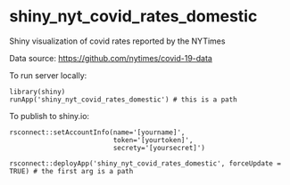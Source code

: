 # shiny_nyt_covid_rates_domestic
 Shiny visualization of covid rates reported by the NYTimes

Data source: https://github.com/nytimes/covid-19-data

To run server locally:
```
library(shiny)
runApp('shiny_nyt_covid_rates_domestic') # this is a path
```

To publish to shiny.io:

```
rsconnect::setAccountInfo(name='[yourname]',
                          token='[yourtoken]',
                          secrety='[yoursecret]')

rsconnect::deployApp('shiny_nyt_covid_rates_domestic', forceUpdate = TRUE) # the first arg is a path

```